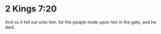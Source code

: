 # 2 Kings 7:20

And so it fell out unto him: for the people trode upon him in the gate, and he died.